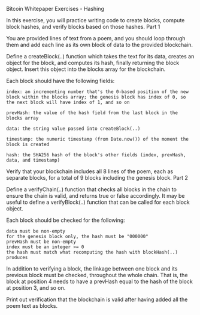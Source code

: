 Bitcoin Whitepaper Exercises - Hashing

In this exercise, you will practice writing code to create blocks, compute block hashes, and verify blocks based on those hashes.
Part 1

You are provided lines of text from a poem, and you should loop through them and add each line as its own block of data to the provided blockchain.

Define a createBlock(..) function which takes the text for its data, creates an object for the block, and computes its hash, finally returning the block object. Insert this object into the blocks array for the blockchain.

Each block should have the following fields:

    index: an incrementing number that's the 0-based position of the new block within the blocks array; the genesis block has index of 0, so the next block will have index of 1, and so on

    prevHash: the value of the hash field from the last block in the blocks array

    data: the string value passed into createBlock(..)

    timestamp: the numeric timestamp (from Date.now()) of the moment the block is created

    hash: the SHA256 hash of the block's other fields (index, prevHash, data, and timestamp)

Verify that your blockchain includes all 8 lines of the poem, each as separate blocks, for a total of 9 blocks including the genesis block.
Part 2

Define a verifyChain(..) function that checks all blocks in the chain to ensure the chain is valid, and returns true or false accordingly. It may be useful to define a verifyBlock(..) function that can be called for each block object.

Each block should be checked for the following:

    data must be non-empty
    for the genesis block only, the hash must be "000000"
    prevHash must be non-empty
    index must be an integer >= 0
    the hash must match what recomputing the hash with blockHash(..) produces

In addition to verifying a block, the linkage between one block and its previous block must be checked, throughout the whole chain. That is, the block at position 4 needs to have a prevHash equal to the hash of the block at position 3, and so on.

Print out verification that the blockchain is valid after having added all the poem text as blocks.